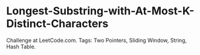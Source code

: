 # Longest-Substring-with-At-Most-K-Distinct-Characters
Challenge at LeetCode.com. Tags: Two Pointers, Sliding Window, String, Hash Table.
